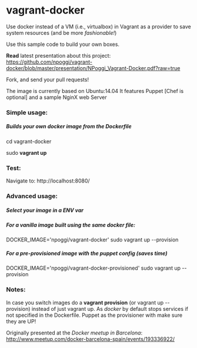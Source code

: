 vagrant-docker
==============

Use docker instead of a VM (i.e., virtualbox) in Vagrant as a provider to save system resources
(and be more *fashionable!*)

Use this sample code to build your own boxes.

**Read** latest presentation about this project: https://github.com/npoggi/vagrant-docker/blob/master/presentation/NPoggi_Vagrant-Docker.pdf?raw=true

Fork, and send your pull requests!

The image is currently based on Ubuntu:14.04
It features Puppet [Chef is optional] and a sample NginX web Server


### Simple usage:
##### Builds your own docker image from the Dockerfile
cd vagrant-docker

sudo **vagrant up**

### Test:
Navigate to: http://localhost:8080/


### Advanced usage:
##### Select your image in a ENV var

##### For a vanilla image built using the same docker file:

DOCKER_IMAGE='npoggi/vagrant-docker' sudo vagrant up --provision

##### For a pre-provisioned image with the puppet config (saves time)

DOCKER_IMAGE='npoggi/vagrant-docker-provisioned' sudo vagrant up --provision

### Notes:
In case you switch images do a **vagrant provision** (or vagrant up --provision) instead of just vagrant up.
As *docker* by default stops services if not specified in the Dockerfile.
Puppet as the provisioner with make sure they are UP!

Originally presented at the *Docker meetup in Barcelona*: http://www.meetup.com/docker-barcelona-spain/events/193336922/









